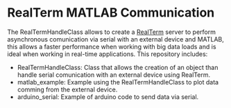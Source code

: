 # RealTerm MATLAB Communication

The RealTermHandleClass allows to create a [RealTerm](https://sourceforge.net/projects/realterm/) server to perform asynchronous comunication via serial with an external device and MATLAB, this allows a faster performance when working with big data loads and is ideal when working in real-time applications. This repository includes:

* RealTermHandleClass: Class that allows the creation of an object than handle serial comunication with an external device using RealTerm.
* matlab_example: Example using the RealTermHandleClass to plot data comming from the external device.
* arduino_serial: Example of arduino code to send data via serial.
